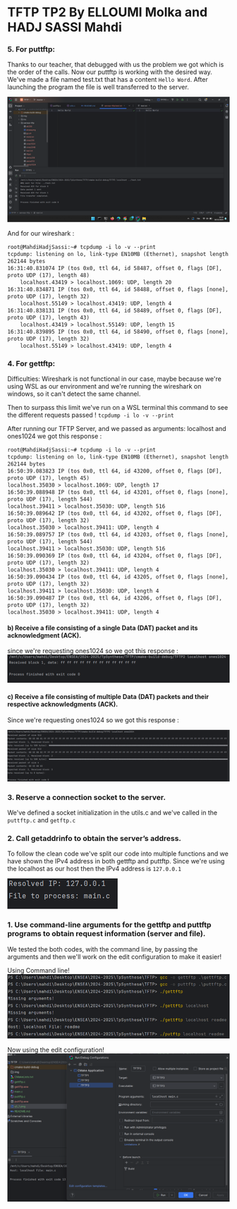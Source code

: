 # TFTP TP2 By ELLOUMI Molka and HADJ SASSI Mahdi
### 5. For puttftp:
Thanks to our teacher, that debugged with us the problem we got which is the
order of the calls. 
Now our puttftp is working with the desired way.
We've made a file named test.txt that has a content ``Hello Word``.
After launching the program the file is well transferred to the server.

![img.png](img/q5.png)

And for our wireshark : 
```
root@MahdiHadjSassi:~# tcpdump -i lo -v --print
tcpdump: listening on lo, link-type EN10MB (Ethernet), snapshot length 262144 bytes
16:31:40.831074 IP (tos 0x0, ttl 64, id 58487, offset 0, flags [DF], proto UDP (17), length 48)
    localhost.43419 > localhost.1069: UDP, length 20
16:31:40.834871 IP (tos 0x0, ttl 64, id 58488, offset 0, flags [none], proto UDP (17), length 32)
    localhost.55149 > localhost.43419: UDP, length 4
16:31:40.838131 IP (tos 0x0, ttl 64, id 58489, offset 0, flags [DF], proto UDP (17), length 43)
    localhost.43419 > localhost.55149: UDP, length 15
16:31:40.839895 IP (tos 0x0, ttl 64, id 58490, offset 0, flags [none], proto UDP (17), length 32)
    localhost.55149 > localhost.43419: UDP, length 4
```

### 4. For gettftp:
Difficulties: Wireshark is not functional in our case, maybe because
we're using WSL as our environment and we're running the wireshark on
windows, so it can't detect the same channel.

Then to surpass this limit we've run on a WSL terminal this command to see
the different requests passed !
``tcpdump -i lo -v --print``

After running our TFTP Server, and we passed as arguments: localhost and
ones1024 we got this response :
```
root@MahdiHadjSassi:~# tcpdump -i lo -v --print
tcpdump: listening on lo, link-type EN10MB (Ethernet), snapshot length 262144 bytes
16:50:39.083823 IP (tos 0x0, ttl 64, id 43200, offset 0, flags [DF], proto UDP (17), length 45)
localhost.35030 > localhost.1069: UDP, length 17
16:50:39.088948 IP (tos 0x0, ttl 64, id 43201, offset 0, flags [none], proto UDP (17), length 544)
localhost.39411 > localhost.35030: UDP, length 516
16:50:39.089642 IP (tos 0x0, ttl 64, id 43202, offset 0, flags [DF], proto UDP (17), length 32)
localhost.35030 > localhost.39411: UDP, length 4
16:50:39.089757 IP (tos 0x0, ttl 64, id 43203, offset 0, flags [none], proto UDP (17), length 544)
localhost.39411 > localhost.35030: UDP, length 516
16:50:39.090369 IP (tos 0x0, ttl 64, id 43204, offset 0, flags [DF], proto UDP (17), length 32)
localhost.35030 > localhost.39411: UDP, length 4
16:50:39.090434 IP (tos 0x0, ttl 64, id 43205, offset 0, flags [none], proto UDP (17), length 32)
localhost.39411 > localhost.35030: UDP, length 4
16:50:39.090487 IP (tos 0x0, ttl 64, id 43206, offset 0, flags [DF], proto UDP (17), length 32)
localhost.35030 > localhost.39411: UDP, length 4
```

#### b) Receive a file consisting of a single Data (DAT) packet and its acknowledgment (ACK).
since we're requesting ones1024 so we got this response : 
![img.png](img/q4_b.png)

#### c) Receive a file consisting of multiple Data (DAT) packets and their respective acknowledgments (ACK).
Since we're requesting ones1024 so we got this response :

![img.png](img/q4_c.png)


### 3. Reserve a connection socket to the server.
We've defined a socket initialization in the utils.c and we've called in the ``puttftp.c`` and ``getftp.c``


### 2. Call getaddrinfo to obtain the server’s address.
To follow the clean code we've split our code into multiple functions
and we have shown the IPv4 address in both gettftp and puttftp.
Since we're using the localhost as our host then the IPv4 address is ```127.0.0.1```

![img.png](img/q2.png)


### 1. Use command-line arguments for the gettftp and puttftp programs to obtain request information (server and file).

We tested the both codes, with the command line, by passing the arguments and then
we'll work on the edit configuration to make it easier!

Using Command line! 
![q1_1.png](img/q1_1.png)

Now using the edit configuration! 
![img.png](img/q1_2.png)

